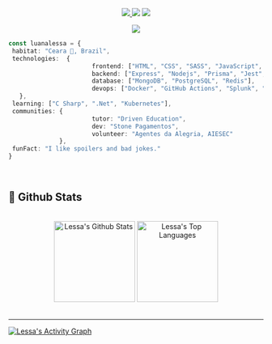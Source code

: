 <p align = "center" > 
<a href="https://www.linkedin.com/in/luanalessa/"><img src = "https://img.shields.io/badge/-luanalessa-blue?style=flat-square&logo=Linkedin&logoColor=white&link=https://www.linkedin.com/in/luanalessa/)" /> </a>
<a href="mailto:lessalsn@gmail.com"><img src = "https://img.shields.io/badge/-lessalsn@gmail.com-c14438?style=flat-square&logo=Gmail&logoColor=white&link=mailto:lessalsn@gmail.com)](mailto:kanna6501@gmail.com" /></a>
<a href="https://www.instagram.com/lessalsn/"><img src = "https://img.shields.io/badge/-lessalsn-purple?style=flat-square&logo=instagram&logoColor=white&link=https://instagram.com/lessalsn/)" /></a>
</p>
<p align = "center" >
<a href="https://github.com/DenverCoder1/readme-typing-svg"><img src="https://readme-typing-svg.herokuapp.com?lines=✋+Hello+World+!&center=true&title_color=79c0ff"></a>
</p>  

<!-- <p align="justify">My name is Luana Lessa, but you can call me Lessa. I'm from Ceara 🌵, Brazil, and I'm  passionate about programming. I'm currently working as an aspiring full stack developer at <a href="https://sejaalphaedtech.org.br/">Alpha EdTech</a>. I also like to spend time learning new stuff and debating about social issues on <a href="https://www.instagram.com/coletivodonzelinha/">Coletivo Donzelinha</a>. </p></br>
 -->
  
 
 ```typescript
const luanalessa = {
  habitat: "Ceara 🌵, Brazil",
  technologies:  {
                        frontend: ["HTML", "CSS", "SASS", "JavaScript", "TypeScript", "ReactJS"],
                        backend: ["Express", "Nodejs", "Prisma", "Jest", "Python"],
                        database: ["MongoDB", "PostgreSQL", "Redis"],
                        devops: ["Docker", "GitHub Actions", "Splunk", "AWS", "Azure"]
    },
  learning: ["C Sharp", ".Net", "Kubernetes"],
  communities: {
                        tutor: "Driven Education",
                        dev: "Stone Pagamentos",
                        volunteer: "Agentes da Alegria, AIESEC"                      
               },
  funFact: "I like spoilers and bad jokes."
}
```

<br/>

<h2>📃 Github Stats</h2>


<br/>

<div align="center">
    <a href="#"><img alt="Lessa's Github Stats" src="https://github-readme-stats.vercel.app/api?username=luanalessa&show_icons=true&include_all_commits=true&count_private=true&theme=react&hide_border=true&bg_color=161b22&title_color=79c0ff&icon_color=79c0ff" height="160"/></a>
    <a href="#"><img alt="Lessa's Top Languages" src="https://github-readme-stats.vercel.app/api/top-langs/?username=luanalessa&langs_count=10&layout=compact&theme=react&hide_border=true&bg_color=161b22&title_color=79c0ff&icon_color=79c0ff" height="160"/></a>
    <br/>
     <br/>
  </div>

  <hr/>

  <div>
    <a href="#"><img alt="Lessa's Activity Graph" src="https://activity-graph.herokuapp.com/graph?username=luanalessa&custom_title=Luana%20Lessa's%20Contribution%20Graph&bg_color=161b22&color=79c0ff&line=ffffff&point=79c0ff&hide_border=true" /></a>
  <div> 

